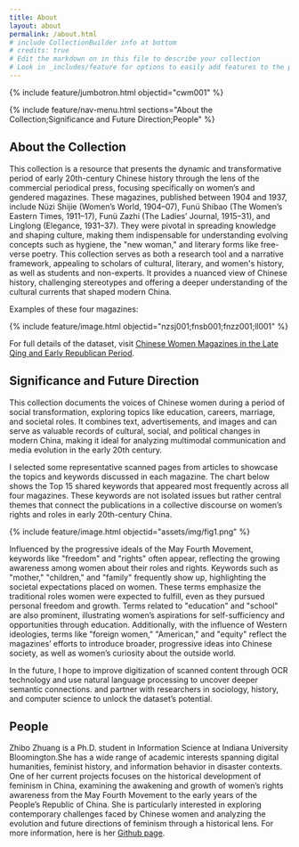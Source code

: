 ```yaml
---
title: About
layout: about
permalink: /about.html
# include CollectionBuilder info at bottom
# credits: true
# Edit the markdown on in this file to describe your collection
# Look in _includes/feature for options to easily add features to the page
---
```


{% include feature/jumbotron.html objectid="cwm001" %}

{% include feature/nav-menu.html sections="About the Collection;Significance and Future Direction;People" %}

## About the Collection

This collection is a resource that presents the dynamic and transformative period of early 20th-century Chinese history through the lens of the commercial periodical press, focusing specifically on women’s and gendered magazines. These magazines, published between 1904 and 1937, include Nüzi Shijie (Women’s World, 1904–07), Funü Shibao (The Women’s Eastern Times, 1911–17), Funü Zazhi (The Ladies’ Journal, 1915–31), and Linglong (Elegance, 1931–37). They were pivotal in spreading knowledge and shaping culture, making them indispensable for understanding evolving concepts such as hygiene, the "new woman," and literary forms like free-verse poetry. 
This collection serves as both a research tool and a narrative framework, appealing to scholars of cultural, literary, and women's history, as well as students and non-experts. It provides a nuanced view of Chinese history, challenging stereotypes and offering a deeper understanding of the cultural currents that shaped modern China.

Examples of these four magazines:

{% include feature/image.html objectid="nzsj001;fnsb001;fnzz001;ll001" %}

For full details of the dataset, visit [Chinese Women Magazines in the Late Qing and Early Republican Period](https://ecpo.cats.uni-heidelberg.de/frauenzeitschriften/index.php).

## Significance and Future Direction

This collection documents the voices of Chinese women during a period of social transformation, exploring topics like education, careers, marriage, and societal roles. It combines text, advertisements, and images and can serve as valuable records of cultural, social, and political changes in modern China, making it ideal for analyzing multimodal communication and media evolution in the early 20th century.

I selected some representative scanned pages from articles to showcase the topics and keywords discussed in each magazine. The chart below shows the Top 15 shared keywords that appeared most frequently across all four magazines. These keywords are not isolated issues but rather central themes that connect the publications in a collective discourse on women’s rights and roles in early 20th-century China. 

{% include feature/image.html objectid="assets/img/fig1.png" %}

Influenced by the progressive ideals of the May Fourth Movement, keywords like "freedom" and "rights" often appear, reflecting the growing awareness among women about their roles and rights. Keywords such as "mother," "children," and "family" frequently show up, highlighting the societal expectations placed on women. These terms emphasize the traditional roles women were expected to fulfill, even as they pursued personal freedom and growth. Terms related to "education" and "school" are also prominent, illustrating women’s aspirations for self-sufficiency and opportunities through education. Additionally, with the influence of Western ideologies, terms like "foreign women," "American," and "equity" reflect the magazines’ efforts to introduce broader, progressive ideas into Chinese society, as well as women’s curiosity about the outside world.

In the future, I hope to improve digitization of scanned content through OCR technology and use natural language processing to uncover deeper semantic connections. and partner with researchers in sociology, history, and computer science to unlock the dataset’s potential.

## People
Zhibo Zhuang is a Ph.D. student in Information Science at Indiana University Bloomington.She has a wide range of academic interests spanning digital humanities, feminist history, and information behavior in disaster contexts.
One of her current projects focuses on the historical development of feminism in China, examining the awakening and growth of women’s rights awareness from the May Fourth Movement to the early years of the People’s Republic of China. She is particularly interested in exploring contemporary challenges faced by Chinese women and analyzing the evolution and future directions of feminism through a historical lens. 
For more information, here is her [Github page](https://github.com/zhizhuan).
